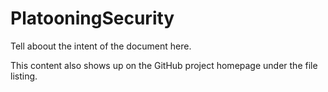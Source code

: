 # PlatooningSecurity

Tell aboout the intent of the document here.

This content also shows up on the GitHub project homepage under the file listing.
